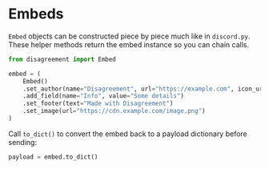 # Embeds

`Embed` objects can be constructed piece by piece much like in `discord.py`.
These helper methods return the embed instance so you can chain calls.

```python
from disagreement import Embed

embed = (
    Embed()
    .set_author(name="Disagreement", url="https://example.com", icon_url="https://cdn.example.com/bot.png")
    .add_field(name="Info", value="Some details")
    .set_footer(text="Made with Disagreement")
    .set_image(url="https://cdn.example.com/image.png")
)
```

Call `to_dict()` to convert the embed back to a payload dictionary before sending:

```python
payload = embed.to_dict()
```
